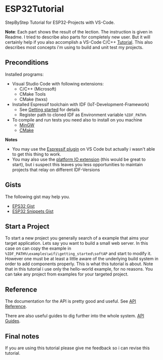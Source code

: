 # ESP32Tutorial
StepByStep Tutorial for ESP32-Projects with VS-Code.

**Note**: Each part shows the result of the lection. The instruction is given in Readme.
I tried to describe also parts for completely new user. But it will certainly help if you also accomplish a VS-Code C/C++ [Tutorial](https://code.visualstudio.com/docs/cpp/config-mingw). This also describes most concepts i'm using to build and unit test my projects.

## Preconditions
Installed programs:
- Visual Studio Code with following extensions:
    - C/C++ (Microsoft)
    - CMake Tools
    - CMake (twxs)
- Installed Espressif toolchain with IDF (IoT-Development-Framework)
    - See [Getting started](https://docs.espressif.com/projects/esp-idf/en/latest/esp32/get-started/index.html) for details
    - Register path to cloned IDF as Environment variable `%IDF_PATH%`
- To compile and run tests you need also to install on you machine
    - [MinGW](https://osdn.net/projects/mingw/downloads/68260/mingw-get-setup.exe/)
    - [CMake](https://cmake.org/download/) 

**Notes**
- You may use the [Espressif plugin](https://marketplace.visualstudio.com/items?itemName=espressif.esp-idf-extension) on VS Code but actually i wasn't able to get this thing to work.
- You may also use the [platform IO extension](https://marketplace.visualstudio.com/items?itemName=platformio.platformio-ide) (this would be great to start), but i suspect this leaves you less opportunities to maintain projects that relay on different IDF-Versions

## Gists
The following gist may help you.
- [EPS32 Gist](https://gist.github.com/Gustice/254cae5785788ccf500c755ccd079233)
- [ESP32 Snippets Gist](https://gist.github.com/a7fbd5954c25b6a2ef26952a2b36006a)

## Start a Project
To start a new project you generally search of a example that aims your target application.
Lets say you want to build a small web server. In this case on can copy the example in `%IDF_PATH%\examples\wifi\getting_started\softAP` and start to modify it. However one must be 
at least a little aware of the underlying build system in order to add components properly.
This is what this tutorial is about. 
Note that in this tutorial i use only the hello-world example, for no reasons. You can take any
project from examples for your targeted project.

## Reference 
The documentation for the API is pretty good and useful. See [API Reference](https://docs.espressif.com/projects/esp-idf/en/latest/esp32/api-reference/index.html).

There are also useful guides to dig further into the whole system. [API Guides](https://docs.espressif.com/projects/esp-idf/en/latest/esp32/api-guides/index.html).


## Final notes
If you are using this tutorial please give me feedback so i can revise this tutorial.